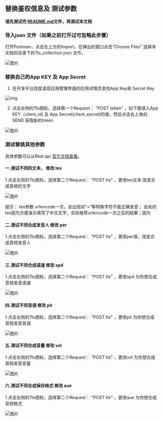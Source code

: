 ## 替换鉴权信息及 测试参数
**请先测试完 [README.md](/rest-api-tts/postman/README.md)文件，再测试本文档**

### 导入json 文件（如果之前打开过可忽略此步骤）

打开Postman，点击左上方的Import，在弹出的窗口点击“Choose Files” 选择本文档同目录下的Tts_collection.json 文件。

![图片](https://raw.githubusercontent.com/Baidu-AIP/speech-demo/master/rest-api-tts/postman/doc-images/201906201400.png)

### 替换自己的App KEY 及 App Secret

1. 在开发平台百度语音应用管理界面的应用详情页查找App Key和 Secret Key

![img](https://raw.githubusercontent.com/Baidu-AIP/speech-demo/master/rest-api-tts/postman/doc-images/201906201700.jpg)

2. 点击左侧的Tts图标，选择第一个Request： "POST token" ，如下图填入App KEY（client_id) 及 App Secret(client_secret)的值，然后点击右上角的SEND 获取新的token 

![图片](https://raw.githubusercontent.com/Baidu-AIP/speech-demo/master/rest-api-tts/postman/doc-images/201906261704.png)



### 测试替换其他参数

具体参数可以从Rest api [官方文档查看](http://ai.baidu.com/docs#/TTS-API/41ac79a6)。

#### 一.测试不同的文本， 修改 tex

1.点击左侧的Tts图标，选择第二个Request： "POST tts" ，更改tex文本 改变合成音频的文字

![图片](https://raw.githubusercontent.com/Baidu-AIP/speech-demo/master/rest-api-tts/postman/doc-images/201906261705.png)

提示： tex参数 urlencode一次，会出现如“+”等特殊字符不能正确发音；
此处的tex因为方便演示填写了中文文字，实际推荐urlencode一次之后的结果；因为
    


#### 二.测试不同合成发音人  修改 per

1.点击左侧的Tts图标，选择第二个Request： "POST tts" ，更改per值，改变合成音频发音人

![图片](https://raw.githubusercontent.com/Baidu-AIP/speech-demo/master/rest-api-tts/postman/doc-images/201906261706.png)

#### 三.测试不同合成语速      修改 spd

1.点击左侧的Tts图标，选择第二个Request： "POST tts" ，更改spd 为你想合成音频发音语速

![图片](https://raw.githubusercontent.com/Baidu-AIP/speech-demo/master/rest-api-tts/postman/doc-images/201906261707.png)

#### 四.测试不同音调		修改 pit 

1.点击左侧的Tts图标，选择第二个Request： "POST tts" ，更改pit 为你想合成音频发音音调

![图片](https://raw.githubusercontent.com/Baidu-AIP/speech-demo/master/rest-api-tts/postman/doc-images/201906261708.png)

#### 五.测试不同合成音量   	修改 vol

1.点击左侧的Tts图标，选择第二个Request： "POST tts" ，更改vol 为你想合成音频发音音量

![图片](https://raw.githubusercontent.com/Baidu-AIP/speech-demo/master/rest-api-tts/postman/doc-images/201906261709.png)

#### 六.测试不同合成保存格式 修改 aue

1.点击左侧的Tts图标，选择第二个Request： "POST tts" ，更改aue 为你想合成音频格式

![图片](https://raw.githubusercontent.com/Baidu-AIP/speech-demo/master/rest-api-tts/postman/doc-images/201906261710.png)

